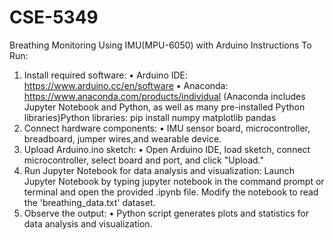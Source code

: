 # CSE-5349
Breathing Monitoring Using IMU(MPU-6050) with Arduino 
Instructions To Run:

1.	Install required software:
•	Arduino IDE: https://www.arduino.cc/en/software
•	Anaconda: https://www.anaconda.com/products/individual (Anaconda includes Jupyter Notebook and Python, as well as many pre-installed Python libraries)Python libraries: pip install numpy matplotlib pandas
2.	Connect hardware components:
•	IMU sensor board, microcontroller, breadboard, jumper wires,and  wearable device.
3.	Upload Arduino.ino sketch:
•	Open Arduino IDE, load sketch, connect microcontroller, select board and port, and click "Upload."
4.	Run Jupyter Notebook for data analysis and visualization:
Launch Jupyter Notebook by typing jupyter notebook in the command prompt or terminal and open the provided .ipynb file.
Modify the notebook to read the 'breathing_data.txt' dataset.
5.	Observe the output:
•	Python script generates plots and statistics for data analysis and visualization.

